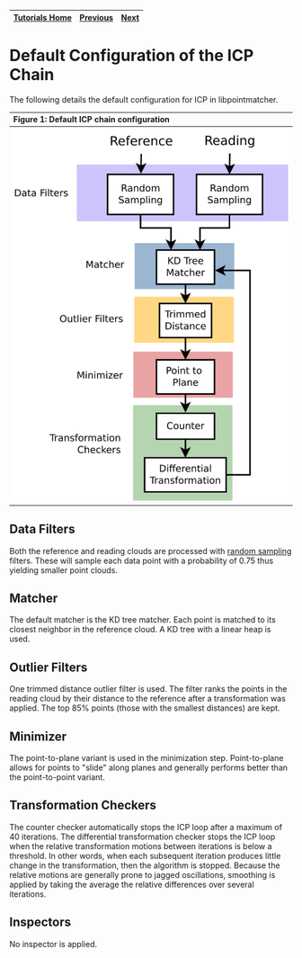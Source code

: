 | [Tutorials Home](index.md)    | [Previous](ICPIntro.md) | [Next](Configuration.md) |
| ------------- |:-------------:| -----:|

# Default Configuration of the ICP Chain

The following details the default configuration for ICP in libpointmatcher.

|Figure 1: Default ICP chain configuration|
|:------|
|![Default ICP Chain Configuration](images/default_icp_chain.svg)|

## Data Filters
Both the reference and reading clouds are processed with [random sampling](Datafilters.md#randomsamplinghead) filters.  These will sample each data point with a probability of 0.75 thus yielding smaller point clouds.

## Matcher
The default matcher is the KD tree matcher.  Each point is matched to its closest neighbor in the reference cloud.  A KD tree with a linear heap is used.

## Outlier Filters
One trimmed distance outlier filter is used.  The filter ranks the points in the reading cloud by their distance to the reference after a transformation was applied.  The top 85% points (those with the smallest distances) are kept.

## Minimizer
The point-to-plane variant is used in the minimization step.  Point-to-plane allows for points to "slide" along planes and generally performs better than the point-to-point variant.

## Transformation Checkers
The counter checker automatically stops the ICP loop after a maximum of 40 iterations.  The differential transformation checker stops the ICP loop when the relative transformation motions between iterations is below a threshold.  In other words, when each subsequent iteration produces little change in the transformation, then the algorithm is stopped.  Because the relative motions are generally prone to jagged oscillations, smoothing is applied by taking the average the relative differences over several iterations.

## Inspectors
No inspector is applied.
